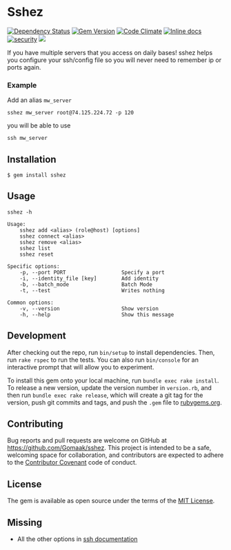 # Sshez
[![Dependency Status](https://gemnasium.com/GomaaK/sshez.svg)](https://gemnasium.com/GomaaK/sshez)
[![Gem Version](https://badge.fury.io/rb/sshez.svg)](https://badge.fury.io/rb/sshez)
[![Code Climate](https://codeclimate.com/github/GomaaK/sshez/badges/gpa.svg)](https://codeclimate.com/github/GomaaK/sshez)
[![Inline docs](http://inch-ci.org/github/GomaaK/sshez.svg?branch=master)](http://inch-ci.org/github/GomaaK/sshez)
[![security](https://hakiri.io/github/GomaaK/sshez/master.svg)](https://hakiri.io/github/GomaaK/sshez/master)
![](http://ruby-gem-downloads-badge.herokuapp.com/sshez?type=total)

If you have multiple servers that you access on daily bases! sshez helps you configure your ssh/config file so you will never need to remember ip or ports again.

### Example

Add an alias `mw_server`

    sshez mw_server root@74.125.224.72 -p 120

you will be able to use

    ssh mw_server

## Installation

    $ gem install sshez

## Usage

    sshez -h

    Usage:
        sshez add <alias> (role@host) [options]
        sshez connect <alias>
        sshez remove <alias>
        sshez list
        sshez reset

    Specific options:
        -p, --port PORT                  Specify a port
        -i, --identity_file [key]        Add identity
        -b, --batch_mode                 Batch Mode
        -t, --test                       Writes nothing

    Common options:
        -v, --version                    Show version
        -h, --help                       Show this message

## Development

After checking out the repo, run `bin/setup` to install dependencies. Then, run `rake rspec` to run the tests. You can also run `bin/console` for an interactive prompt that will allow you to experiment.

To install this gem onto your local machine, run `bundle exec rake install`. To release a new version, update the version number in `version.rb`, and then run `bundle exec rake release`, which will create a git tag for the version, push git commits and tags, and push the `.gem` file to [rubygems.org](https://rubygems.org).

## Contributing

Bug reports and pull requests are welcome on GitHub at https://github.com/Gomaak/sshez. This project is intended to be a safe, welcoming space for collaboration, and contributors are expected to adhere to the [Contributor Covenant](contributor-covenant.org) code of conduct.


## License

The gem is available as open source under the terms of the [MIT License](http://opensource.org/licenses/MIT).



## Missing

*   All the other options in [ssh documentation](http://linux.die.net/man/5/ssh_config)
